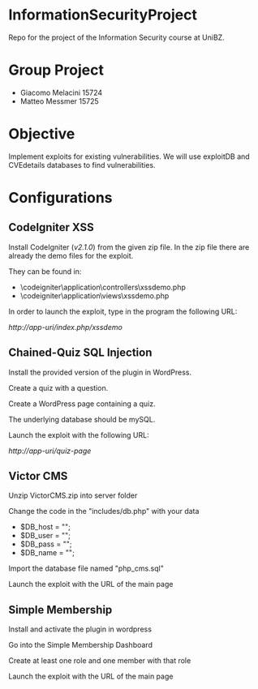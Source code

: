 # InformationSecurityProject
Repo for the project of the Information Security course at UniBZ.

# Group Project
- Giacomo Melacini	15724
- Matteo Messmer      15725

# Objective
Implement exploits for existing vulnerabilities.
We will use exploitDB and CVEdetails databases to find vulnerabilities.

# Configurations

## CodeIgniter XSS

Install CodeIgniter (*v2.1.0*) from the given zip file. In the zip file there are already the demo files for the exploit. 

They can be found in:

- \codeigniter\application\controllers\xssdemo.php
- \codeigniter\application\views\xssdemo.php

In order to launch the exploit, type in the program the following URL:

*http://app-uri/index.php/xssdemo*

## Chained-Quiz SQL Injection

Install the provided version of the plugin in WordPress.

Create a quiz with a question.

Create a WordPress page containing a quiz.

The underlying database should be mySQL.

Launch the exploit with the following URL:

*http://app-uri/quiz-page*

## Victor CMS
Unzip VictorCMS.zip into server folder

Change the code in the "includes/db.php" with your data

- $DB_host = ""; 
- $DB_user = ""; 
- $DB_pass = ""; 
- $DB_name = "";

Import the database file named "php_cms.sql"

Launch the exploit with the URL of the main page

## Simple Membership
Install and activate the plugin in wordpress

Go into the Simple Membership Dashboard

Create at least one role and one member with that role

Launch the exploit with the URL of the main page